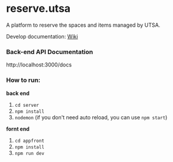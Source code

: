 # reserve.utsa
A platform to reserve the spaces and items managed by UTSA.

Develop documentation: [Wiki](https://github.com/utaipei-sa/reserve.utsa/wiki)

### Back-end API Documentation
http://localhost:3000/docs

### How to run:  
**back end**  
1. `cd server`  
2. `npm install`  
3. `nodemon` (if you don't need auto reload, you can use `npm start`)  

**fornt end**  
1. `cd appfront`  
2. `npm install`  
3. `npm run dev`  
